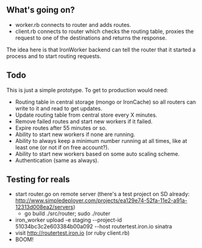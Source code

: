 

## What's going on?

- worker.rb connects to router and adds routes.
- client.rb connects to router which checks the routing table, proxies the request to one of the destinations and returns the response.

The idea here is that IronWorker backend can tell the router that it started a process and to start routing requests.

## Todo

This is just a simple prototype. To get to production would need:

- Routing table in central storage (mongo or IronCache) so all routers can write to it and read to get updates.
- Update routing table from central store every X minutes.
- Remove failed routes and start new workers if it failed.
- Expire routes after 55 minutes or so.
- Ability to start new workers if none are running. 
- Ability to always keep a minimum number running at all times, like at least one (or not if on free account?).
- Ability to start new workers based on some auto scaling scheme. 
- Authentication (same as always).

## Testing for reals

- start router.go on remote server (there's a test project on SD already: http://www.simpledeployer.com/projects/ea129e74-52fa-11e2-a91a-12313d008ea2/servers)
  - go build ./src/router; sudo ./router
- iron_worker upload -e staging --project-id 51034bc3c2e603384b00a092 --host routertest.iron.io sinatra
- visit http://routertest.iron.io (or ruby client.rb)
- BOOM!
